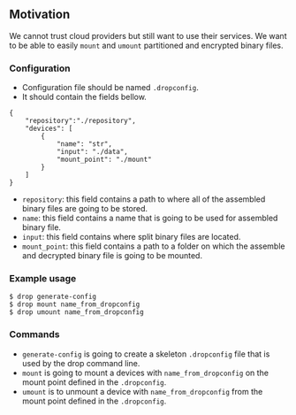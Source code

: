 ## Motivation

We cannot trust cloud providers but still want to use their services. We want to be able to easily `mount` and `umount`  partitioned and encrypted binary files.

### Configuration
- Configuration file should be named `.dropconfig`.
- It should contain the fields bellow.
```
{
    "repository":"./repository",
    "devices": [
        {
            "name": "str",
            "input": "./data",
            "mount_point": "./mount"
        }
    ]
}

```
- `repository`: this field contains a path to where all of the assembled binary files are going to be stored.
- `name`: this field contains a name that is going to be used for assembled binary file.
- `input`: this field contains where split binary files are located.
- `mount_point`: this field contains a path to a folder on which the assemble and decrypted binary file is going to be mounted.

### Example usage
```
$ drop generate-config
$ drop mount name_from_dropconfig
$ drop umount name_from_dropconfig
```

### Commands
- `generate-config` is going to create a skeleton `.dropconfig` file that is used by the drop command line.
- `mount` is going to mount a devices with `name_from_dropconfig` on the mount point defined in the `.dropconfig`.
- `umount` is to unmount a device with `name_from_dropconfig` from the mount point defined in the `.dropconfig`.

